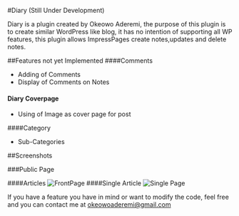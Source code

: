 #Diary (Still Under Development)

Diary is a plugin created by Okeowo Aderemi, the purpose of this plugin is to create similar WordPress like blog, it has no intention of supporting all WP features, this plugin allows ImpressPages create notes,updates and delete notes.

##Features not yet Implemented
####Comments
* Adding of Comments
* Display of Comments on Notes

#### Diary Coverpage
* Using of Image as cover page for post

####Category
* Sub-Categories

##Screenshots


###Public Page

####Articles
![FrontPage](https://github.com/dojoVader/Diary/raw/master/screenshots/Articles.png)
####Single Article
![Single Page](https://github.com/dojoVader/Diary/raw/master/screenshots/Single.png)

If you have a feature you have in mind or want to modify the code, feel free and you can contact me at okeowoaderemi@gmail.com
